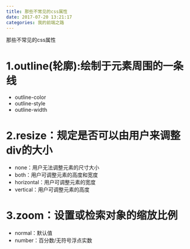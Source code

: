 ```yaml
---
title: 那些不常见的css属性
date: 2017-07-20 13:21:17
categories: 我的前端之路
---
```

那些不常见的css属性
<!--more-->
# 1.outline(轮廓):绘制于元素周围的一条线
- outline-color
- outline-style
- outline-width

# 2.resize：规定是否可以由用户来调整div的大小
- none：用户无法调整元素的尺寸大小
- both：用户可调整元素的高度和宽度
- horizontal：用户可调整元素的宽度
- vertical：用户可调整元素的高度

# 3.zoom：设置或检索对象的缩放比例
- normal：默认值
- number：百分数/无符号浮点实数